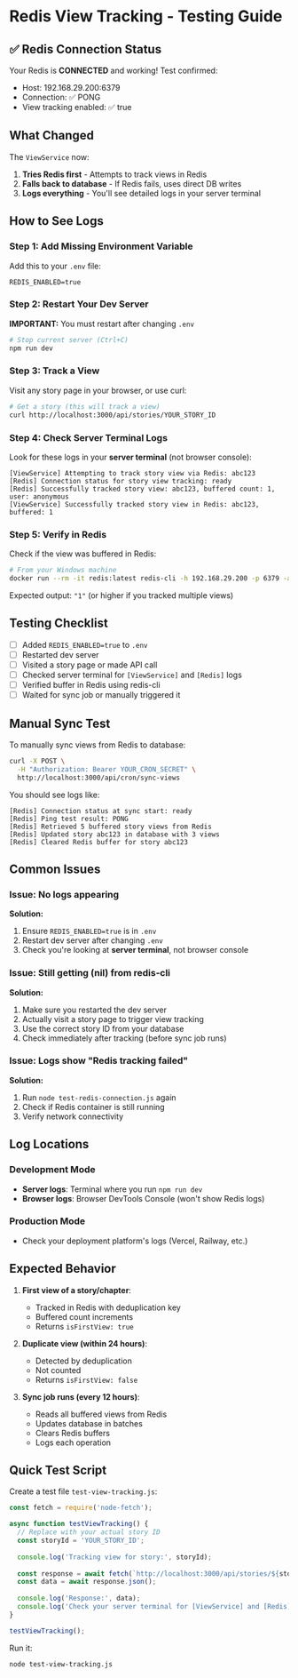 # Redis View Tracking - Testing Guide

## ✅ Redis Connection Status
Your Redis is **CONNECTED** and working! Test confirmed:
- Host: 192.168.29.200:6379
- Connection: ✅ PONG
- View tracking enabled: ✅ true

## What Changed

The `ViewService` now:
1. **Tries Redis first** - Attempts to track views in Redis
2. **Falls back to database** - If Redis fails, uses direct DB writes
3. **Logs everything** - You'll see detailed logs in your server terminal

## How to See Logs

### Step 1: Add Missing Environment Variable

Add this to your `.env` file:
```env
REDIS_ENABLED=true
```

### Step 2: Restart Your Dev Server

**IMPORTANT:** You must restart after changing `.env`

```bash
# Stop current server (Ctrl+C)
npm run dev
```

### Step 3: Track a View

Visit any story page in your browser, or use curl:

```bash
# Get a story (this will track a view)
curl http://localhost:3000/api/stories/YOUR_STORY_ID
```

### Step 4: Check Server Terminal Logs

Look for these logs in your **server terminal** (not browser console):

```
[ViewService] Attempting to track story view via Redis: abc123
[Redis] Connection status for story view tracking: ready
[Redis] Successfully tracked story view: abc123, buffered count: 1, user: anonymous
[ViewService] Successfully tracked story view in Redis: abc123, buffered: 1
```

### Step 5: Verify in Redis

Check if the view was buffered in Redis:

```bash
# From your Windows machine
docker run --rm -it redis:latest redis-cli -h 192.168.29.200 -p 6379 -a 123456789 GET "views:story:buffer:YOUR_STORY_ID"
```

Expected output: `"1"` (or higher if you tracked multiple views)

## Testing Checklist

- [ ] Added `REDIS_ENABLED=true` to `.env`
- [ ] Restarted dev server
- [ ] Visited a story page or made API call
- [ ] Checked server terminal for `[ViewService]` and `[Redis]` logs
- [ ] Verified buffer in Redis using redis-cli
- [ ] Waited for sync job or manually triggered it

## Manual Sync Test

To manually sync views from Redis to database:

```bash
curl -X POST \
  -H "Authorization: Bearer YOUR_CRON_SECRET" \
  http://localhost:3000/api/cron/sync-views
```

You should see logs like:
```
[Redis] Connection status at sync start: ready
[Redis] Ping test result: PONG
[Redis] Retrieved 5 buffered story views from Redis
[Redis] Updated story abc123 in database with 3 views
[Redis] Cleared Redis buffer for story abc123
```

## Common Issues

### Issue: No logs appearing
**Solution:** 
1. Ensure `REDIS_ENABLED=true` is in `.env`
2. Restart dev server after changing `.env`
3. Check you're looking at **server terminal**, not browser console

### Issue: Still getting (nil) from redis-cli
**Solution:**
1. Make sure you restarted the dev server
2. Actually visit a story page to trigger view tracking
3. Use the correct story ID from your database
4. Check immediately after tracking (before sync job runs)

### Issue: Logs show "Redis tracking failed"
**Solution:**
1. Run `node test-redis-connection.js` again
2. Check if Redis container is still running
3. Verify network connectivity

## Log Locations

### Development Mode
- **Server logs**: Terminal where you run `npm run dev`
- **Browser logs**: Browser DevTools Console (won't show Redis logs)

### Production Mode
- Check your deployment platform's logs (Vercel, Railway, etc.)

## Expected Behavior

1. **First view of a story/chapter**: 
   - Tracked in Redis with deduplication key
   - Buffered count increments
   - Returns `isFirstView: true`

2. **Duplicate view (within 24 hours)**:
   - Detected by deduplication
   - Not counted
   - Returns `isFirstView: false`

3. **Sync job runs (every 12 hours)**:
   - Reads all buffered views from Redis
   - Updates database in batches
   - Clears Redis buffers
   - Logs each operation

## Quick Test Script

Create a test file `test-view-tracking.js`:

```javascript
const fetch = require('node-fetch');

async function testViewTracking() {
  // Replace with your actual story ID
  const storyId = 'YOUR_STORY_ID';
  
  console.log('Tracking view for story:', storyId);
  
  const response = await fetch(`http://localhost:3000/api/stories/${storyId}`);
  const data = await response.json();
  
  console.log('Response:', data);
  console.log('Check your server terminal for [ViewService] and [Redis] logs');
}

testViewTracking();
```

Run it:
```bash
node test-view-tracking.js
```
